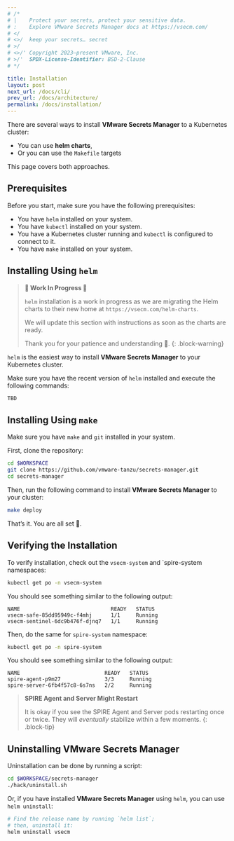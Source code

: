 ```yaml
---
# /*
# |    Protect your secrets, protect your sensitive data.
# :    Explore VMware Secrets Manager docs at https://vsecm.com/
# </
# <>/  keep your secrets… secret
# >/
# <>/' Copyright 2023–present VMware, Inc.
# >/'  SPDX-License-Identifier: BSD-2-Clause
# */

title: Installation
layout: post
next_url: /docs/cli/
prev_url: /docs/architecture/
permalink: /docs/installation/
---
```


There are several ways to install **VMware Secrets Manager** to a Kubernetes cluster:

* You can use **helm charts**,
* Or you can use the `Makefile` targets

This page covers both approaches.

## Prerequisites

Before you start, make sure you have the following prerequisites:

* You have `helm` installed on your system.
* You have `kubectl` installed on your system.
* You have a Kubernetes cluster running and `kubectl` is configured to
  connect to it.
* You have `make` installed on your system.

## Installing Using `helm`

> **🚧 Work In Progress 🚧️**
>
> `helm` installation is a work in progress as we are migrating the
> Helm charts to their new home at `https://vsecm.com/helm-charts`.
> 
> We will update this section with instructions as soon as the charts
> are ready.
>
> Thank you for your patience and understanding 🙏.
{: .block-warning}

`helm` is the easiest way to install **VMware Secrets Manager** to 
your Kubernetes cluster.

Make sure you have the recent version of `helm` installed and
execute the following commands:

```bash 
TBD
```

## Installing Using `make`

Make sure you have `make` and `git` installed in your system.

First, clone the repository:

```bash
cd $WORKSPACE
git clone https://github.com/vmware-tanzu/secrets-manager.git
cd secrets-manager
```

Then, run the following command to install **VMware Secrets Manager** to your 
cluster:

```bash
make deploy
```

That’s it. You are all set 🤘.

## Verifying the Installation

To verify installation, check out the `vsecm-system` and `spire-system namespaces:

```bash
kubectl get po -n vsecm-system
```

You should see something similar to the following output:

```text
NAME                             READY   STATUS
vsecm-safe-85dd95949c-f4mhj      1/1     Running
vsecm-sentinel-6dc9b476f-djnq7   1/1     Running
```

Then, do the same for `spire-system` namespace:

```bash
kubectl get po -n spire-system
```

You should see something similar to the following output:

```text
NAME                           READY   STATUS
spire-agent-p9m27              3/3     Running
spire-server-6fb4f57c8-6s7ns   2/2     Running
```

> **SPIRE Agent and Server Might Restart**
> 
> It is okay if you see the SPIRE Agent and Server pods restarting once or twice.
> They will *eventually* stabilize within a few moments.
{: .block-tip}

## Uninstalling VMware Secrets Manager

Uninstallation can be done by running a script:

```bash 
cd $WORKSPACE/secrets-manager
./hack/uninstall.sh
```

Or, if you have installed **VMware Secrets Manager** using `helm`, you can 
use `helm uninstall`:

```bash
# Find the release name by running `helm list`; 
# then, uninstall it:
helm uninstall vsecm
```
